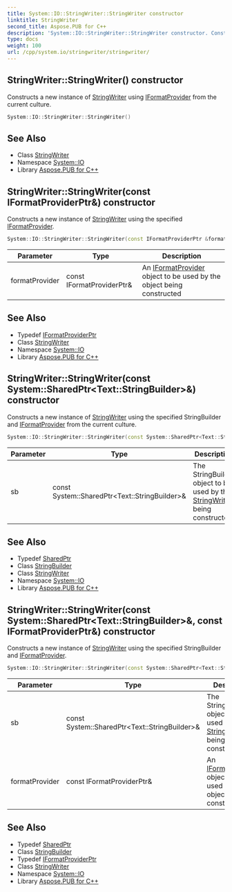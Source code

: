 ```yaml
---
title: System::IO::StringWriter::StringWriter constructor
linktitle: StringWriter
second_title: Aspose.PUB for C++
description: 'System::IO::StringWriter::StringWriter constructor. Constructs a new instance of StringWriter using IFormatProvider from the current culture in C++.'
type: docs
weight: 100
url: /cpp/system.io/stringwriter/stringwriter/
---
```

## StringWriter::StringWriter() constructor


Constructs a new instance of [StringWriter](../) using [IFormatProvider](../../../system/iformatprovider/) from the current culture.

```cpp
System::IO::StringWriter::StringWriter()
```

## See Also

* Class [StringWriter](../)
* Namespace [System::IO](../../)
* Library [Aspose.PUB for C++](../../../)
## StringWriter::StringWriter(const IFormatProviderPtr\&) constructor


Constructs a new instance of [StringWriter](../) using the specified [IFormatProvider](../../../system/iformatprovider/).

```cpp
System::IO::StringWriter::StringWriter(const IFormatProviderPtr &formatProvider)
```


| Parameter | Type | Description |
| --- | --- | --- |
| formatProvider | const IFormatProviderPtr\& | An [IFormatProvider](../../../system/iformatprovider/) object to be used by the object being constructed |

## See Also

* Typedef [IFormatProviderPtr](../../../system/iformatproviderptr/)
* Class [StringWriter](../)
* Namespace [System::IO](../../)
* Library [Aspose.PUB for C++](../../../)
## StringWriter::StringWriter(const System::SharedPtr\<Text::StringBuilder\>\&) constructor


Constructs a new instance of [StringWriter](../) using the specified StringBuilder and [IFormatProvider](../../../system/iformatprovider/) from the current culture.

```cpp
System::IO::StringWriter::StringWriter(const System::SharedPtr<Text::StringBuilder> &sb)
```


| Parameter | Type | Description |
| --- | --- | --- |
| sb | const System::SharedPtr\<Text::StringBuilder\>\& | The StringBuilder object to be used by the [StringWriter](../) being constructed |

## See Also

* Typedef [SharedPtr](../../../system/sharedptr/)
* Class [StringBuilder](../../../system.text/stringbuilder/)
* Class [StringWriter](../)
* Namespace [System::IO](../../)
* Library [Aspose.PUB for C++](../../../)
## StringWriter::StringWriter(const System::SharedPtr\<Text::StringBuilder\>\&, const IFormatProviderPtr\&) constructor


Constructs a new instance of [StringWriter](../) using the specified StringBuilder and [IFormatProvider](../../../system/iformatprovider/).

```cpp
System::IO::StringWriter::StringWriter(const System::SharedPtr<Text::StringBuilder> &sb, const IFormatProviderPtr &formatProvider)
```


| Parameter | Type | Description |
| --- | --- | --- |
| sb | const System::SharedPtr\<Text::StringBuilder\>\& | The StringBuilder object to be used by the [StringWriter](../) being constructed |
| formatProvider | const IFormatProviderPtr\& | An [IFormatProvider](../../../system/iformatprovider/) object to be used by the object being constructed |

## See Also

* Typedef [SharedPtr](../../../system/sharedptr/)
* Class [StringBuilder](../../../system.text/stringbuilder/)
* Typedef [IFormatProviderPtr](../../../system/iformatproviderptr/)
* Class [StringWriter](../)
* Namespace [System::IO](../../)
* Library [Aspose.PUB for C++](../../../)
